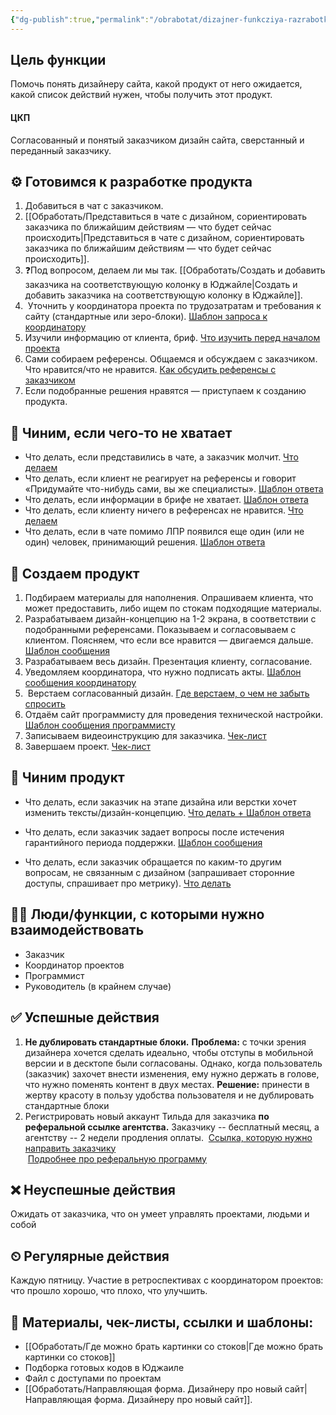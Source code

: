 ```yaml
---
{"dg-publish":true,"permalink":"/obrabotat/dizajner-funkcziya-razrabotki-sajta-na-tilde/"}
---
```


## Цель функции
Помочь понять дизайнеру сайта, какой продукт от него ожидается, какой список действий нужен, чтобы получить этот продукт.

#### ЦКП
Согласованный и понятый заказчиком дизайн сайта, сверстанный и переданный заказчику. 

## **⚙ Готовимся к разработке продукта**

1.  Добавиться в чат с заказчиком.
2.  [[Обработать/Представиться в чате с дизайном, сориентировать заказчика по ближайшим действиям — что будет сейчас происходить\|Представиться в чате с дизайном, сориентировать заказчика по ближайшим действиям — что будет сейчас происходить]].
3.  ❓Под вопросом, делаем ли мы так. [[Обработать/Создать и добавить заказчика на соответствующую колонку в Юджайле\|Создать и добавить заказчика на соответствующую колонку в Юджайле]].
4.   Уточнить у координатора проекта по трудозатратам и требования к сайту (стандартные или зеро-блоки). [Шаблон запроса к координатору](https://wiki.ostroukh.ru/books/dolznostnye-instrukcii/page/zapros-koordinatoru)
5.  Изучили информацию от клиента, бриф. [Что изучить перед началом проекта](https://wiki.ostroukh.ru/books/dolznostnye-instrukcii/page/cto-izucit-pered-nacalom-proekta)
6.  Сами собираем референсы. Общаемся и обсуждаем с заказчиком. Что нравится/что не нравится. [Как обсудить референсы с заказчиком](https://wiki.ostroukh.ru/books/dolznostnye-instrukcii/page/kak-obsudit-referensy-s-zakazcikom)
7.  Если подобранные решения нравятся — приступаем к созданию продукта.

## **🔧 Чиним, если чего-то не хватает**

*   Что делать, если представились в чате, а заказчик молчит. [Что делаем](https://wiki.ostroukh.ru/books/dolznostnye-instrukcii/page/cto-delat-esli-predstavilis-v-cate-a-zakazcik-molcit)  
*   Что делать, если клиент не реагирует на референсы и говорит «Придумайте что-нибудь сами, вы же специалисты». [Шаблон ответа](https://wiki.ostroukh.ru/books/dolznostnye-instrukcii/page/cto-delat-esli-klient-ne-reagiruet-na-referensy)
*   Что делать, если информации в брифе не хватает. [Шаблон ответа](https://wiki.ostroukh.ru/books/dolznostnye-instrukcii/page/cto-delat-esli-informacii-v-brife-ne-xvataet)
*   Что делать, если клиенту ничего в референсах не нравится. [Что делаем](https://wiki.ostroukh.ru/books/dolznostnye-instrukcii/page/cto-delat-esli-klientu-nicego-v-referensax-ne-nravitsia)  
*   Что делать, если в чате помимо ЛПР появился еще один (или не один) человек, принимающий решения. [Шаблон ответа](https://wiki.ostroukh.ru/books/dolznostnye-instrukcii/page/cto-delat-esli-v-cate-pomimo-lpr-poiavilsia-eshhe-odin-ili-ne-odin-celovek-prinimaiushhii-reseniia)

## **🎯 Создаем продукт**

1.  Подбираем материалы для наполнения. Опрашиваем клиента, что может предоставить, либо ищем по стокам подходящие материалы.
2.  Разрабатываем дизайн-концепцию на 1-2 экрана, в соответствии с подобранными референсами. Показываем и согласовываем с клиентом. Поясняем, что если все нравится — двигаемся дальше. [Шаблон сообщения](https://wiki.ostroukh.ru/books/dolznostnye-instrukcii/page/soglasovanie-s-zakazcikom-dizain-koncepcii)
3.  Разрабатываем весь дизайн. Презентация клиенту, согласование.
4.  Уведомляем координатора, что нужно подписать акты. [Шаблон сообщения координатору](https://wiki.ostroukh.ru/books/dolznostnye-instrukcii/page/uvedomliaem-koordinatora-cto-nuzno-podpisat-akty)
5.   Верстаем согласованный дизайн. [Где верстаем, о чем не забыть спросить](https://wiki.ostroukh.ru/books/dolznostnye-instrukcii/page/gde-verstaem-o-cem-ne-zabyt-sprosit)
6.  Отдаём сайт программисту для проведения технической настройки. [Шаблон сообщения программисту](https://wiki.ostroukh.ru/books/dolznostnye-instrukcii/page/sablon-soobshheniia-programmistu)
7.  Записываем видеоинструкцию для заказчика. [Чек-лист](https://wiki.ostroukh.ru/books/dolznostnye-instrukcii/page/cek-list-zapisi-videoinstrukcii)
8.  Завершаем проект. [Чек-лист](https://wiki.ostroukh.ru/books/dolznostnye-instrukcii/page/cek-list-zaverseniia-proekta-cto-ne-zabyt)

## **🔵 Чиним продукт**

*   Что делать, если заказчик на этапе дизайна или верстки хочет изменить тексты/дизайн-концепцию. [Что делать + Шаблон ответа](https://wiki.ostroukh.ru/books/dolznostnye-instrukcii/page/cto-delat-esli-zakazcik-na-etape-dizaina-ili-verstki-xocet-izmenit-tekstydizain-koncepciiu)
*   Что делать, если заказчик задает вопросы после истечения гарантийного периода поддержки. [Шаблон сообщения](https://wiki.ostroukh.ru/books/dolznostnye-instrukcii/page/cto-delat-esli-zakazcik-zadaet-voprosy-posle-isteceniia-garantiinogo-perioda-podderzki)
    
*   Что делать, если заказчик обращается по каким-то другим вопросам, не связанным с дизайном (запрашивает сторонние доступы, спрашивает про метрику). [Что делать](https://wiki.ostroukh.ru/books/dolznostnye-instrukcii/page/cto-delat-esli-zakazcik-obrashhaetsia-po-kakim-to-drugim-voprosam-ne-sviazannym-s-dizainom-zaprasivaet-storonnie-dostupy-sprasivaet-pro-metriku)

## **🧗‍♀️ Люди/функции, с которыми нужно взаимодействовать**

*   Заказчик
*   Координатор проектов
*   Программист
*   Руководитель (в крайнем случае)

## **✅ Успешные действия**

1.  **Не дублировать стандартные блоки.** **Проблема:** с точки зрения дизайнера хочется сделать идеально, чтобы отступы в мобильной версии и в десктопе были согласованы. Однако, когда пользователь (заказчик) захочет внести изменения, ему нужно держать в голове, что нужно поменять контент в двух местах. **Решение:** принести в жертву красоту в пользу удобства пользователя и не дублировать стандартные блоки
2.  Регистрировать новый аккаунт Тильда для заказчика **по реферальной ссылке агентства.** Заказчику -- бесплатный месяц, а агентству -- 2 недели продления оплаты.  [Ссылка, которую нужно направить заказчику](https://tilda.cc/?r=1375349)  
     [Подробнее про реферальную программу](https://answers.tilda.cc/ru/a/referrals/)  
    

## **❌ Неуспешные действия**

Ожидать от заказчика, что он умеет управлять проектами, людьми и собой

## **⏲ Регулярные действия**

Каждую пятницу. Участие в ретроспективах с координатором проектов: что прошло хорошо, что плохо, что улучшить.

## **📃 Материалы, чек-листы, ссылки и шаблоны:**

*  [[Обработать/Где можно брать картинки со стоков\|Где можно брать картинки со стоков]]
*   Подборка готовых кодов в Юджаиле
*   Файл с доступами по проектам
* [[Обработать/Направляющая форма. Дизайнеру про новый сайт\|Направляющая форма. Дизайнеру про новый сайт]].